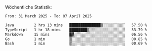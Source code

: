 
Wöchentliche Statistik:
<!--START_SECTION:waka-->

```txt
From: 31 March 2025 - To: 07 April 2025

Java         2 hrs 13 mins   ██████████████▒░░░░░░░░░░   57.50 %
TypeScript   1 hr 18 mins    ████████▒░░░░░░░░░░░░░░░░   33.79 %
Markdown     15 mins         █▓░░░░░░░░░░░░░░░░░░░░░░░   06.56 %
Go           1 min           ▒░░░░░░░░░░░░░░░░░░░░░░░░   00.85 %
Bash         1 min           ▒░░░░░░░░░░░░░░░░░░░░░░░░   00.69 %
```

<!--END_SECTION:waka-->
